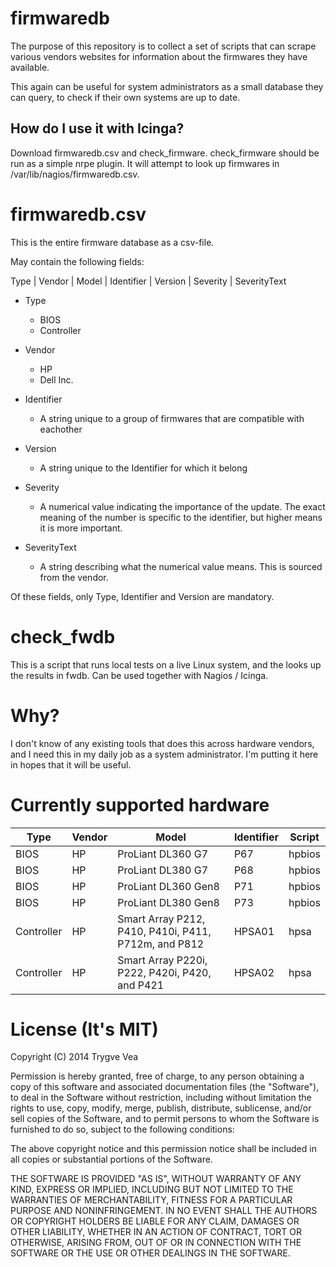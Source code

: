 # firmwaredb

The purpose of this repository is to collect a set of scripts that can scrape
various vendors websites for information about the firmwares they have 
available.

This again can be useful for system administrators as a small database they 
can query, to check if their own systems are up to date.

## How do I use it with Icinga?

Download firmwaredb.csv and check_firmware.  check_firmware should be run as a simple
nrpe plugin.  It will attempt to look up firmwares in /var/lib/nagios/firmwaredb.csv.

# firmwaredb.csv

This is the entire firmware database as a csv-file.

May contain the following fields:

Type | Vendor | Model | Identifier | Version | Severity | SeverityText

* Type
	* BIOS
	* Controller

* Vendor
	* HP
	* Dell Inc.

* Identifier
	* A string unique to a group of firmwares that are compatible with eachother

* Version
	* A string unique to the Identifier for which it belong

* Severity
	* A numerical value indicating the importance of the update.  The exact 
	  meaning of the number is specific to the identifier, but higher means it
	  is more important.

* SeverityText
	* A string describing what the numerical value means.  This is sourced from
	  the vendor.


Of these fields, only Type, Identifier and Version are mandatory.


# check_fwdb

This is a script that runs local tests on a live Linux system, and the looks 
up the results in fwdb.  Can be used together with Nagios / Icinga.

# Why?

I don't know of any existing tools that does this across hardware vendors, and
I need this in my daily job as a system administrator.  I'm putting it here in
hopes that it will be useful.

# Currently supported hardware

Type       | Vendor | Model                                                | Identifier | Script
---------- | ------ | ---------------------------------------------------- | ---------- | ------
BIOS       | HP     | ProLiant DL360 G7                                    | P67        | hpbios
BIOS       | HP     | ProLiant DL380 G7                                    | P68        | hpbios
BIOS       | HP     | ProLiant DL360 Gen8                                  | P71        | hpbios
BIOS       | HP     | ProLiant DL380 Gen8                                  | P73        | hpbios
Controller | HP     | Smart Array P212, P410, P410i, P411, P712m, and P812 | HPSA01     | hpsa
Controller | HP     | Smart Array P220i, P222, P420i, P420, and P421       | HPSA02     | hpsa

# License (It's MIT)

Copyright (C) 2014 Trygve Vea

Permission is hereby granted, free of charge, to any person obtaining a copy 
of this software and associated documentation files (the "Software"), to deal 
in the Software without restriction, including without limitation the rights 
to use, copy, modify, merge, publish, distribute, sublicense, and/or sell 
copies of the Software, and to permit persons to whom the Software is 
furnished to do so, subject to the following conditions:

The above copyright notice and this permission notice shall be included in all 
copies or substantial portions of the Software.

THE SOFTWARE IS PROVIDED "AS IS", WITHOUT WARRANTY OF ANY KIND, EXPRESS OR 
IMPLIED, INCLUDING BUT NOT LIMITED TO THE WARRANTIES OF MERCHANTABILITY, 
FITNESS FOR A PARTICULAR PURPOSE AND NONINFRINGEMENT. IN NO EVENT SHALL THE 
AUTHORS OR COPYRIGHT HOLDERS BE LIABLE FOR ANY CLAIM, DAMAGES OR OTHER 
LIABILITY, WHETHER IN AN ACTION OF CONTRACT, TORT OR OTHERWISE, ARISING FROM, 
OUT OF OR IN CONNECTION WITH THE SOFTWARE OR THE USE OR OTHER DEALINGS IN THE 
SOFTWARE.
